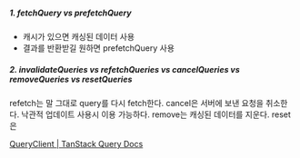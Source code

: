 
##### 1. fetchQuery vs prefetchQuery

- 캐시가 있으면 캐싱된 데이터 사용
- 결과를 반환받길 원하면 prefetchQuery 사용

##### 2. invalidateQueries vs refetchQueries vs cancelQueries vs removeQueries vs resetQueries

refetch는 말 그대로 query를 다시 fetch한다.
cancel은 서버에 보낸 요청을 취소한다. 낙관적 업데이트 사용시 이용 가능하다.
remove는 캐싱된 데이터를 지운다.
reset은 





[QueryClient | TanStack Query Docs](https://tanstack.com/query/v5/docs/reference/QueryClient)
